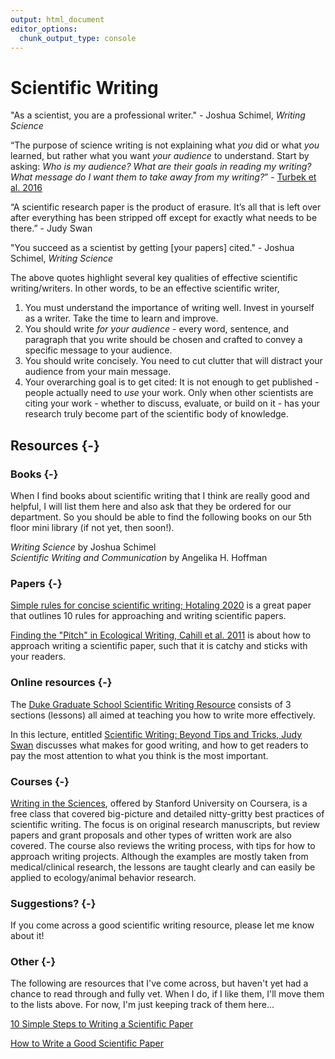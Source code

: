 ```yaml
---
output: html_document
editor_options:
  chunk_output_type: console
---
```




# Scientific Writing

"As a scientist, you are a professional writer." - Joshua Schimel, *Writing Science*

“The purpose of science writing is not explaining what *you* did or what *you* learned, but rather what you want *your audience* to understand. Start by asking: *Who is my audience? What are their goals in reading my writing? What message do I want them to take away from my writing?*” - [Turbek et al. 2016](https://doi.org/10.1002/bes2.1258)

“A scientific research paper is the product of erasure. It’s all that is left over after everything has been stripped off except for exactly what needs to be there.” - Judy Swan

"You succeed as a scientist by getting [your papers] cited." - Joshua Schimel, *Writing Science*

The above quotes highlight several key qualities of effective scientific writing/writers. In other words, to be an effective scientific writer,

1. You must understand the importance of writing well. Invest in yourself as a writer. Take the time to learn and improve.
2. You should write *for your audience* - every word, sentence, and paragraph that you write should be chosen and crafted to convey a specific message to your audience.
3. You should write concisely. You need to cut clutter that will distract your audience from your main message.
4. Your overarching goal is to get cited: It is not enough to get published - people actually need to *use* your work. Only when other scientists are citing your work - whether to discuss, evaluate, or build on it - has your research truly become part of the scientific body of knowledge.

## Resources {-}

### Books {-}

When I find books about scientific writing that I think are really good and helpful, I will list them here and also ask that they be ordered for our department. So you should be able to find the following books on our 5th floor mini library (if not yet, then soon!).

*Writing Science* by Joshua Schimel  
*Scientific Writing and Communication* by Angelika H. Hoffman

### Papers {-}

[Simple rules for concise scientific writing; Hotaling 2020](https://aslopubs.onlinelibrary.wiley.com/doi/10.1002/lol2.10165) is a great paper that outlines 10 rules for approaching and writing scientific papers.

[Finding the "Pitch" in Ecological Writing, Cahill et al. 2011](https://esajournals.onlinelibrary.wiley.com/doi/full/10.1890/0012-9623-92.2.196) is about how to approach writing a scientific paper, such that it is catchy and sticks with your readers.


### Online resources {-}

The [Duke Graduate School Scientific Writing Resource](https://sites.duke.edu/scientificwriting/) consists of 3 sections (lessons) all aimed at teaching you how to write more effectively.

In this lecture, entitled [Scientific Writing: Beyond Tips and Tricks, Judy Swan](https://www.youtube.com/watch?v=jLPCdDp_LE0&ab_channel=PublicCommunicationforResearchers) discusses what makes for good writing, and how to get readers to pay the most attention to what you think is the most important.


### Courses {-}

[Writing in the Sciences](https://www.coursera.org/learn/sciwrite), offered by Stanford University on Coursera, is a free class that covered big-picture and detailed nitty-gritty best practices of scientific writing. The focus is on original research manuscripts, but review papers and grant proposals and other types of written work are also covered. The course also reviews the writing process, with tips for how to approach writing projects. Although the examples are mostly taken from medical/clinical research, the lessons are taught clearly and can easily be applied to ecology/animal behavior research.


### Suggestions? {-}

If you come across a good scientific writing resource, please let me know about it!

### Other {-}

The following are resources that I've come across, but haven't yet had a chance to read through and fully vet. When I do, if I like them, I'll move them to the lists above. For now, I'm just keeping track of them here...

[10 Simple Steps to Writing a Scientific Paper](https://spie.org/news/photonics-focus/janfeb-2020/how-to-write-a-scientific-paper?SSO=1)

[How to Write a Good Scientific Paper](https://spie.org/samples/9781510619142.pdf)
